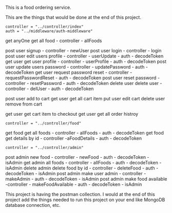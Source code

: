 This is a food ordering service.



This are the things that would be done at the end of this project.

    controller = "../controller/index"
    auth = "../middleware/auth-middleware"

get anyOne get all food - controller - allFoods

post user signup - controller - newUser
post user login - controller - login
post user edit users profile - controller - userUpdate - auth - decodeToken
get user get user profile - controller - userProfile - auth - decodeToken
post user update users password - controller - updatePassword - auth - decodeToken
get user request password reset - controller - requestPasswordReset - auth - decodeToken
post user reset password - controller - resetPassword - auth - decodeToken
delete user delete user - controller - delUser - auth - decodeToken

post user add to cart
get user get all cart item
put user edit cart
delete user remove from cart

get user get cart item to checkout
get user get all order histroy

    controller = "../controller/food"
get food get all foods - controller - allFoods - auth - decodeToken
get food get details by id - controller -aFoodDetails - auth - decodeToken

    controller = "../controller/admin"
post admin new food - controller - newFood - auth - decodeToken - isAdmin
get admin all foods - controller - allFoods - auth - decodeToken - isAdmin
delete admin delete food by id - controller - deleteFood - auth - decodeToken - isAdmin
post admin make user admin - controller -makeAdmin - auth - decodeToken - isAdmin
post admin make food available -controller - makeFoodAvailable - auth - decodeToken - isAdmin


This project is having the postman collection. I would at the end of this project add the things needed to run this project on your end like MongoDB database connection, etc.